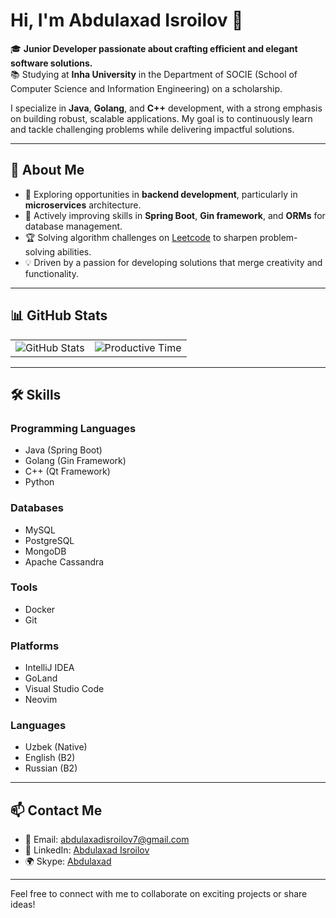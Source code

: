 # Hi, I'm Abdulaxad Isroilov 👋  

🎓 **Junior Developer passionate about crafting efficient and elegant software solutions.**  
📚 Studying at **Inha University** in the Department of SOCIE (School of Computer Science and Information Engineering) on a scholarship.  

I specialize in **Java**, **Golang**, and **C++** development, with a strong emphasis on building robust, scalable applications. My goal is to continuously learn and tackle challenging problems while delivering impactful solutions.

---

## 🌟 **About Me**
- 🔭 Exploring opportunities in **backend development**, particularly in **microservices** architecture.  
- 🌱 Actively improving skills in **Spring Boot**, **Gin framework**, and **ORMs** for database management.  
- 🏆 Solving algorithm challenges on [Leetcode](https://leetcode.com/Abdulaxad_Isroilov) to sharpen problem-solving abilities.  
- 💡 Driven by a passion for developing solutions that merge creativity and functionality.  

---

## 📊 **GitHub Stats**

<table>
  <tr>
    <td align="center">
      <img src="https://github-profile-summary-cards.vercel.app/api/cards/stats?username=Abdulaxad7&theme=radical" alt="GitHub Stats" />
    </td>
    <td align="center">
      <img src="https://github-profile-summary-cards.vercel.app/api/cards/productive-time?username=Abdulaxad7&theme=radical" alt="Productive Time" />
    </td>
  </tr>
</table>

---

## 🛠 **Skills**

### Programming Languages  
- Java (Spring Boot)  
- Golang (Gin Framework)  
- C++ (Qt Framework)  
- Python  

### Databases  
- MySQL  
- PostgreSQL  
- MongoDB
- Apache Cassandra

### Tools  
- Docker  
- Git  

### Platforms  
- IntelliJ IDEA  
- GoLand  
- Visual Studio Code  
- Neovim  

### Languages  
- Uzbek (Native)  
- English (B2)  
- Russian (B2)  

---

## 📫 **Contact Me**
- 📧 Email: [abdulaxadisroilov7@gmail.com](mailto:abdulaxadisroilov7@gmail.com)  
- 🔗 LinkedIn: [Abdulaxad Isroilov](https://linkedin.com/in/abdulaxad-isroilov-4b1914292)  
- 🌍 Skype: [Abdulaxad]([https://github.com/Abdulaxad7](https://join.skype.com/invite/HH6R1SZJWAkG))  

---

Feel free to connect with me to collaborate on exciting projects or share ideas!  


